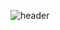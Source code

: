 ![header](https://capsule-render.vercel.app/api?type=waving&color=gradient&customColorList=12&height=300&section=header&text=yakcom&fontSize=80&fontAlignY=35&animation=fadeIn&desc=Welcome%20to%20my%20GitHub%20profile&&fontColor=c9d1d9&descSize=30)


